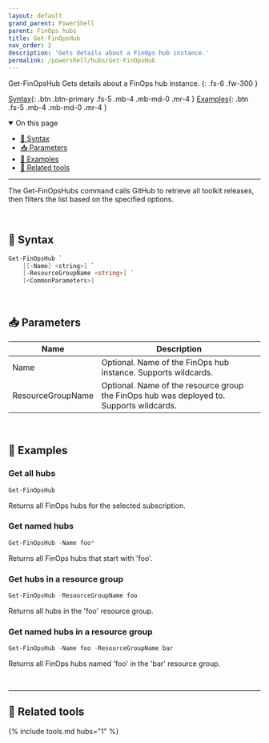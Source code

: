 ```yaml
---
layout: default
grand_parent: PowerShell
parent: FinOps hubs
title: Get-FinOpsHub
nav_order: 2
description: 'Gets details about a FinOps hub instance.'
permalink: /powershell/hubs/Get-FinOpsHub
---
```


<span class="fs-9 d-block mb-4">Get-FinOpsHub</span>
Gets details about a FinOps hub instance.
{: .fs-6 .fw-300 }

[Syntax](#-syntax){: .btn .btn-primary .fs-5 .mb-4 .mb-md-0 .mr-4 }
[Examples](#-examples){: .btn .fs-5 .mb-4 .mb-md-0 .mr-4 }

<details open markdown="1">
   <summary class="fs-2 text-uppercase">On this page</summary>

- [🧮 Syntax](#-syntax)
- [📥 Parameters](#-parameters)
- [🌟 Examples](#-examples)
- [🧰 Related tools](#-related-tools)

</details>

---

The Get-FinOpsHubs command calls GitHub to retrieve all toolkit releases, then filters the list based on the specified options.

<br>

## 🧮 Syntax

```powershell
Get-FinOpsHub `
    [[-Name] <string>] `
    [-ResourceGroupName <string>] `
    [<CommonParameters>]
```

<br>

## 📥 Parameters

| Name              | Description                                                                              |
| ----------------- | ---------------------------------------------------------------------------------------- |
| Name              | Optional. Name of the FinOps hub instance. Supports wildcards.                           |
| ResourceGroupName | Optional. Name of the resource group the FinOps hub was deployed to. Supports wildcards. |

<br>

## 🌟 Examples

### Get all hubs

```powershell
Get-FinOpsHub
```

Returns all FinOps hubs for the selected subscription.

### Get named hubs

```powershell
Get-FinOpsHub -Name foo*
```

Returns all FinOps hubs that start with 'foo'.

### Get hubs in a resource group

```powershell
Get-FinOpsHub -ResourceGroupName foo
```

Returns all hubs in the 'foo' resource group.

### Get named hubs in a resource group

```powershell
Get-FinOpsHub -Name foo -ResourceGroupName bar
```

Returns all FinOps hubs named 'foo' in the 'bar' resource group.

<br>

---

## 🧰 Related tools

{% include tools.md hubs="1" %}

<br>
